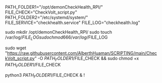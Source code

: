 
PATH_FOLDER1="/opt/demonCheckHealth_RPI/"
FILE_CHECK="CheckVolt_script.py"
PATH_FOLDER2="/etc/systemd/system/"
FILE_SERVICE="checkhealth.service"
FILE_LOG="checkhealth.log"

sudo mkdir /opt/demonCheckHealth_RPI/
sudo touch /var/log/$FILE_LOG
sudo chmod 666 /var/log/$FILE_LOG

sudo wget "https://raw.githubusercontent.com/AlberthHuaman/SCRIPTING/main/CheckVolt_script.py" -O $PATH_FOLDER1/$FILE_CHECK && sudo chmod +x $PATH_FOLDER1/$FILE_CHECK

python3 $PATH_FOLDER1/$FILE_CHECK &
!




